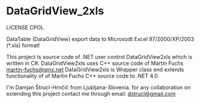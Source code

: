 # DataGridView_2xls
LICENSE CPOL

DataTable (DataGridView) export data to Microsodt Excel 97/2000/XP/2003 (*.xls) format!

This project is source code of .NET user control DataGridView2xls which is written in C#.
DataGridView2xls uses C++ source code of Martin Fuchs <martin-fuchs@gmx.net>
DataGridView2xls is Wrapper class end extends functionality of of Martin Fuchs C++ source code to .NET 4.0

I'm Damjan Štrucl-Hrnčič from Ljubljana-Slovenia. for any collaboration on extending this project contact me through email:
dstrucl@gmail.com

